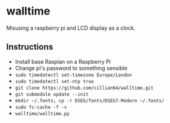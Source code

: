 # walltime
Misusing a raspberry pi and LCD display as a clock.

## Instructions
* Install base Raspian on a Raspberry Pi
* Change pi's password to something sensible
* `sudo timedatectl set-timezone Europe/London`
* `sudo timedatectl set-ntp true`
* `git clone https://github.com/cillian64/walltime.git`
* `git submodule update --init`
* `mkdir ~/.fonts; cp -r DSEG/fonts/DSEG7-Modern ~/.fonts/`
* `sudo fc-cache -f -v`
* `walltime/walltime.py`
